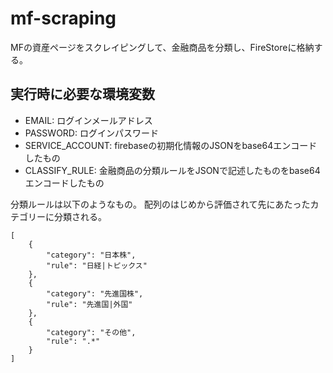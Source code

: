# mf-scraping

MFの資産ページをスクレイピングして、金融商品を分類し、FireStoreに格納する。

## 実行時に必要な環境変数

- EMAIL: ログインメールアドレス
- PASSWORD: ログインパスワード
- SERVICE_ACCOUNT: firebaseの初期化情報のJSONをbase64エンコードしたもの
- CLASSIFY_RULE: 金融商品の分類ルールをJSONで記述したものをbase64エンコードしたもの

分類ルールは以下のようなもの。
配列のはじめから評価されて先にあたったカテゴリーに分類される。

```
[
    {
        "category": "日本株",
        "rule": "日経|トピックス"
    },
    {
        "category": "先進国株",
        "rule": "先進国|外国"
    },
    {
        "category": "その他",
        "rule": ".*"
    }
]
```
